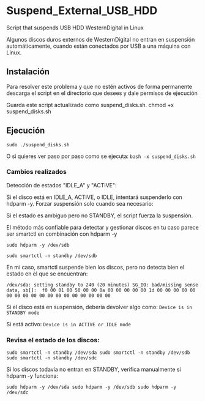 # Suspend_External_USB_HDD #
Script that suspends USB HDD WesternDigital in Linux

Algunos discos duros externos de WesternDigital no entran en suspensión automáticamente, cuando están conectados por USB a una máquina con Linux.

## Instalación ##
Para resolver este problema y que no estén activos de forma permanente descarga el script en el directorio que desees y dale permisos de ejecución

Guarda este script actualizado como suspend_disks.sh.
chmod +x suspend_disks.sh

## Ejecución ##

`sudo ./suspend_disks.sh`

O si quieres ver paso por paso como se ejecuta:
`bash -x suspend_disks.sh`


### Cambios realizados ###
Detección de estados "IDLE_A" y "ACTIVE":

Si el disco está en IDLE_A, ACTIVE, o IDLE, intentará suspenderlo con hdparm -y.
Forzar suspensión solo cuando sea necesario:

Si el estado es ambiguo pero no STANDBY, el script fuerza la suspensión.

El método más confiable para detectar y gestionar discos en tu caso parece ser smartctl en combinación con hdparm -y

`sudo hdparm -y /dev/sdb`

`sudo smartctl -n standby /dev/sdb`

En mi caso, smartctl suspende bien los discos, pero no detecta bien el estado en el que se encuentran:

`/dev/sda:
 setting standby to 240 (20 minutes)
SG_IO: bad/missing sense data, sb[]:  f0 00 01 00 50 00 00 0a 00 00 00 00 00 1d 00 00 00 00 00 00 00 00 00 00 00 00 00 00 00 00 00 00`

Si el disco está en suspensión, debería devolver algo como:
`Device is in STANDBY mode`

Si está activo:
`Device is in ACTIVE or IDLE mode`

### Revisa el estado de los discos: ###

`sudo smartctl -n standby /dev/sda
sudo smartctl -n standby /dev/sdb
sudo smartctl -n standby /dev/sdc`

Si los discos todavía no entran en STANDBY, verifica manualmente si hdparm -y funciona:

`sudo hdparm -y /dev/sda
sudo hdparm -y /dev/sdb
sudo hdparm -y /dev/sdc`
